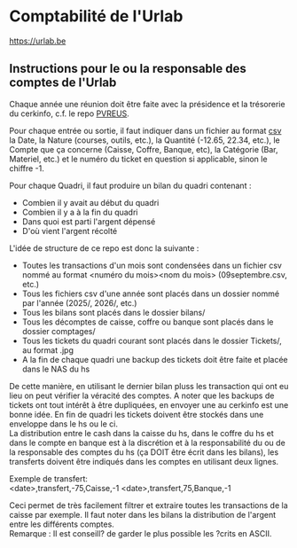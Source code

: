 # Comptabilité de l'Urlab

<https://urlab.be>  
  
## Instructions pour le ou la responsable des comptes de l'Urlab

Chaque année une réunion doit être faite avec la présidence et la trésorerie du cerkinfo, c.f. le repo [PVREUS](https://github.com/urlab/PVREUS).  
  
Pour chaque entrée ou sortie, il faut indiquer dans un fichier au format [csv](https://www.rfc-editor.org/rfc/rfc4180) la Date, la Nature (courses, outils, etc.), la Quantité (-12.65, 22.34, etc.), le Compte que ça concerne (Caisse, Coffre, Banque, etc), la Catégorie (Bar, Materiel, etc.) et le numéro du ticket en question si applicable, sinon le chiffre -1.  
  
Pour chaque Quadri, il faut produire un bilan du quadri contenant :
- Combien il y avait au début du quadri
- Combien il y a à la fin du quadri
- Dans quoi est parti l'argent dépensé
- D'où vient l'argent récolté
  
L'idée de structure de ce repo est donc la suivante :
- Toutes les transactions d'un mois sont condensées dans un fichier csv nommé au format \<numéro du mois\>\<nom du mois\> (09septembre.csv, etc.)
- Tous les fichiers csv d'une année sont placés dans un dossier nommé par l'année (2025/, 2026/, etc.)
- Tous les bilans sont placés dans le dossier bilans/
- Tous les décomptes de caisse, coffre ou banque sont placés dans le dossier comptages/
- Tous les tickets du quadri courant sont placés dans le dossier Tickets/, au format .jpg
- A la fin de chaque quadri une backup des tickets doit être faite et placée dans le NAS du hs
  
De cette manière, en utilisant le dernier bilan pluss les transaction qui ont eu lieu on peut vérifier la véracité des comptes. A noter que les backups de tickets ont tout intérêt à être dupliquées, en envoyer une au cerkinfo est une bonne idée. En fin de quadri les tickets doivent être stockés dans une enveloppe dans le hs ou le ci.  
La distribution entre le cash dans la caisse du hs, dans le coffre du hs et dans le compte en banque est à la discrétion et à la responsabilité du ou de la responsable des comptes du hs (ça DOIT être écrit dans les bilans), les transferts doivent être indiqués dans les comptes en utilisant deux lignes.  

Exemple de transfert:  
\<date\>,transfert,-75,Caisse,-1
\<date\>,transfert,75,Banque,-1

Ceci permet de très facilement filtrer et extraire toutes les transactions de la caisse par exemple. Il faut noter dans les bilans la distribution de l'argent entre les différents comptes.  
Remarque : Il est conseill? de garder le plus possible les ?crits en ASCII.  


